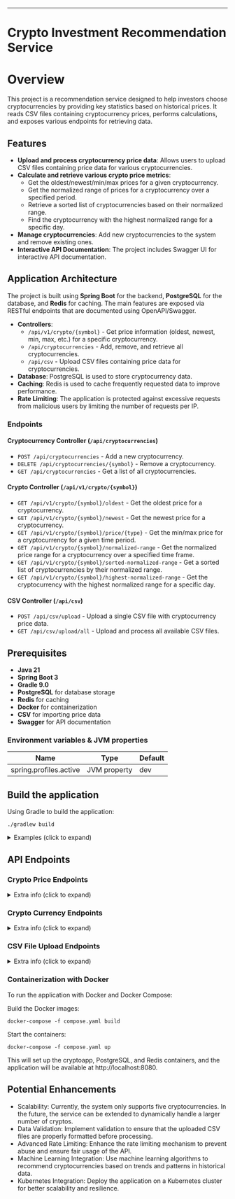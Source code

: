 ___

Crypto Investment Recommendation Service
==========

# Overview

This project is a recommendation service designed to help investors choose cryptocurrencies by providing key statistics based on historical prices. It reads CSV files containing cryptocurrency prices, performs calculations, and exposes various endpoints for retrieving data.

## Features

- **Upload and process cryptocurrency price data**: Allows users to upload CSV files containing price data for various cryptocurrencies.
- **Calculate and retrieve various crypto price metrics**:
    - Get the oldest/newest/min/max prices for a given cryptocurrency.
    - Get the normalized range of prices for a cryptocurrency over a specified period.
    - Retrieve a sorted list of cryptocurrencies based on their normalized range.
    - Find the cryptocurrency with the highest normalized range for a specific day.
- **Manage cryptocurrencies**: Add new cryptocurrencies to the system and remove existing ones.
- **Interactive API Documentation**: The project includes Swagger UI for interactive API documentation.

## Application Architecture

The project is built using **Spring Boot** for the backend, **PostgreSQL** for the database, and **Redis** for caching. The main features are exposed via RESTful endpoints that are documented using OpenAPI/Swagger.

- **Controllers**:
    - `/api/v1/crypto/{symbol}` - Get price information (oldest, newest, min, max, etc.) for a specific cryptocurrency.
    - `/api/cryptocurrencies` - Add, remove, and retrieve all cryptocurrencies.
    - `/api/csv` - Upload CSV files containing price data for cryptocurrencies.
- **Database**: PostgreSQL is used to store cryptocurrency data.
- **Caching**: Redis is used to cache frequently requested data to improve performance.
- **Rate Limiting**: The application is protected against excessive requests from malicious users by limiting the number of requests per IP.

### Endpoints

#### Cryptocurrency Controller (`/api/cryptocurrencies`)
- `POST /api/cryptocurrencies` - Add a new cryptocurrency.
- `DELETE /api/cryptocurrencies/{symbol}` - Remove a cryptocurrency.
- `GET /api/cryptocurrencies` - Get a list of all cryptocurrencies.

#### Crypto Controller (`/api/v1/crypto/{symbol}`)
- `GET /api/v1/crypto/{symbol}/oldest` - Get the oldest price for a cryptocurrency.
- `GET /api/v1/crypto/{symbol}/newest` - Get the newest price for a cryptocurrency.
- `GET /api/v1/crypto/{symbol}/price/{type}` - Get the min/max price for a cryptocurrency for a given time period.
- `GET /api/v1/crypto/{symbol}/normalized-range` - Get the normalized price range for a cryptocurrency over a specified time frame.
- `GET /api/v1/crypto/{symbol}/sorted-normalized-range` - Get a sorted list of cryptocurrencies by their normalized range.
- `GET /api/v1/crypto/{symbol}/highest-normalized-range` - Get the cryptocurrency with the highest normalized range for a specific day.

#### CSV Controller (`/api/csv`)
- `POST /api/csv/upload` - Upload a single CSV file with cryptocurrency price data.
- `GET /api/csv/upload/all` - Upload and process all available CSV files.

## Prerequisites

* **Java 21**
* **Spring Boot 3**
* **Gradle 9.0**
* **PostgreSQL** for database storage
* **Redis** for caching
* **Docker** for containerization
* **CSV** for importing price data
* **Swagger** for API documentation

### Environment variables & JVM properties

| Name                   | Type         | Default |
|------------------------|--------------|---------|
| spring.profiles.active | JVM property | dev     |

## Build the application

Using Gradle to build the application:

```shell
./gradlew build
```

<details><summary>Examples (click to expand)</summary>

to run app from default root folder (same folder where is README.md)

```shell
./gradlew bootRun 
```

or with predefined `spring.profiles.active` 
```shell
./gradlew bootRun -Dspring.profiles.active=dev
```
Alternatively, you can use Docker to run the application along with PostgreSQL and Redis:

```shell
docker-compose -f compose.yaml up --build
```
This will set up and start the application, PostgreSQL, and Redis containers.
</details>


## API Endpoints

### Crypto Price Endpoints
<details><summary>Extra info (click to expand)</summary>
* GET /api/v1/crypto/{symbol}/oldest

Retrieves the oldest price for a specific cryptocurrency.

Response:
```json
{
  "timestamp": 1641009600000,
  "symbol": "BTC",
  "price": 46813.21
}
```
* GET /api/v1/crypto/{symbol}/newest

Retrieves the newest price for a specific cryptocurrency.

* GET /api/v1/crypto/{symbol}/price/{type}

Retrieves either the minimum or maximum price for the specified cryptocurrency within a given time frame (in months).

#### Parameters:

    - symbol: The cryptocurrency symbol (e.g., BTC, ETH).
    - type: The type of price to retrieve, either "min" or "max".
    - months: The number of months to calculate the price range for.

* GET /api/v1/crypto/{symbol}/normalized-range

Retrieves the normalized range (i.e., (max - min) / min) for the given cryptocurrency between the specified start and end dates.

#### Parameters:

    - start: The start date for the range (in ISO date-time format).
    - end: The end date for the range (in ISO date-time format).

* GET /api/v1/crypto/{symbol}/sorted-normalized-range

Retrieves a sorted list of cryptocurrencies based on their normalized range between the specified start and end dates.

* GET /api/v1/crypto/{symbol}/highest-normalized-range

Retrieves the cryptocurrency with the highest normalized range for a specific day.

#### Parameters:

    - date: The date for the query (in ISO date format).
</details>

### Crypto Currency Endpoints

<details><summary>Extra info (click to expand)</summary>

* POST /api/cryptocurrencies

Adds a new cryptocurrency to the system.

Request body:
```json
{
"symbol": "BTC",
"name": "Bitcoin"
}
```
* DELETE /api/cryptocurrencies/{symbol}

Removes a cryptocurrency by its symbol.

* GET /api/cryptocurrencies

Retrieves a list of all cryptocurrencies in the system.
</details>


### CSV File Upload Endpoints

<details><summary>Extra info (click to expand)</summary>

* POST /api/csv/upload

Uploads a CSV file containing cryptocurrency prices to the system.

Request body: 
A file containing the cryptocurrency prices.

* GET /api/csv/upload/all

Uploads all available CSV files to the system.
</details>

### Containerization with Docker
To run the application with Docker and Docker Compose:

Build the Docker images:

```shell
docker-compose -f compose.yaml build

```

Start the containers:

```shell
docker-compose -f compose.yaml up
```
This will set up the cryptoapp, PostgreSQL, and Redis containers, and the application will be available at http://localhost:8080.

## Potential Enhancements
* Scalability: Currently, the system only supports five cryptocurrencies. In the future, the service can be extended to dynamically handle a larger number of cryptos.
* Data Validation: Implement validation to ensure that the uploaded CSV files are properly formatted before processing.
* Advanced Rate Limiting: Enhance the rate limiting mechanism to prevent abuse and ensure fair usage of the API.
* Machine Learning Integration: Use machine learning algorithms to recommend cryptocurrencies based on trends and patterns in historical data.
* Kubernetes Integration: Deploy the application on a Kubernetes cluster for better scalability and resilience.
